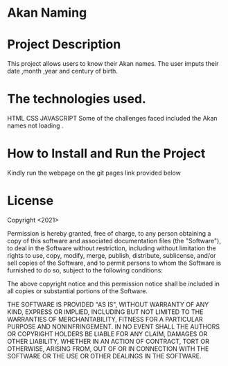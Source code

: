 # Akan Naming

# Project Description
This project allows users to know their Akan names. The user imputs their date ,month ,year and century of birth.

# The technologies used.
HTML
CSS
JAVASCRIPT
Some of the challenges faced included the Akan names not loading .

# How to Install and Run the Project
Kindly run the webpage on the git pages link provided below 

# License
Copyright <2021> <MIT LICENSE>

Permission is hereby granted, free of charge, to any person obtaining a copy of this software and associated documentation files (the "Software"), to deal in the Software without restriction, including without limitation the rights to use, copy, modify, merge, publish, distribute, sublicense, and/or sell copies of the Software, and to permit persons to whom the Software is furnished to do so, subject to the following conditions:

The above copyright notice and this permission notice shall be included in all copies or substantial portions of the Software.

THE SOFTWARE IS PROVIDED "AS IS", WITHOUT WARRANTY OF ANY KIND, EXPRESS OR IMPLIED, INCLUDING BUT NOT LIMITED TO THE WARRANTIES OF MERCHANTABILITY, FITNESS FOR A PARTICULAR PURPOSE AND NONINFRINGEMENT. IN NO EVENT SHALL THE AUTHORS OR COPYRIGHT HOLDERS BE LIABLE FOR ANY CLAIM, DAMAGES OR OTHER LIABILITY, WHETHER IN AN ACTION OF CONTRACT, TORT OR OTHERWISE, ARISING FROM, OUT OF OR IN CONNECTION WITH THE SOFTWARE OR THE USE OR OTHER DEALINGS IN THE SOFTWARE.




